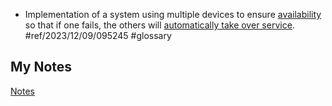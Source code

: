 - Implementation of a system using multiple devices to ensure [availability](availability.md) so that if one fails, the others will [automatically take over service](failover.md). #ref/2023/12/09/095245 #glossary 
## My Notes
[Notes](mynotes/high-availability-notes.md)
